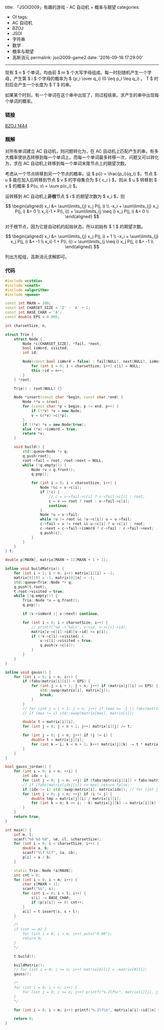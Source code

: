 title: 「JSOI2009」有趣的游戏 - AC 自动机 + 概率与期望
categories:
  - OI
tags:
  - AC 自动机
  - BZOJ
  - JSOI
  - 字符串
  - 数学
  - 概率与期望
  - 高斯消元
permalink: jsoi2009-game2
date: '2016-09-18 17:29:00'
---

现有 $ n $ 个单词，均由前 $ m $ 个大写字母组成。每一时刻随机产生一个字母，产生第 $ i $ 个字母的概率为 $ {p_i \over q_i} (0 \leq p_i \leq q_i) $。$ T $ 时刻后会产生一个长度为 $ T $ 的串。

如果某个时刻，有一个单词在这个串中出现了，则过程结束。求产生的串中出现每个单词的概率。

<!-- more -->

### 链接

[BZOJ 1444](http://www.lydsy.com/JudgeOnline/problem.php?id=1444)

### 题解

对所有单词建立 AC 自动机，则问题转化为，在 AC 自动机上匹配产生的串，有多大概率使状态转移到每一个单词上。而每一个单词最多转移一次，问题又可以转化为，求在 AC 自动机上转移到每一个单词末尾节点上的期望次数。

考虑从一个节点转移到另一个节点的概率。设 $ p(i) = \frac{p_i}{q_i} $，节点 $ u $ 能在加入后转移到节点 $ v $ 的字母集合为 $ \{ c_i \} $，则从 $ u $ 转移到 $ v $ 的概率 $ P(u, v) = \sum p(c_i) $。

设转移到 AC 自动机上**非根**节点 $ i $ 的期望次数为 $ x_i $，则

$$ \begin{aligned} x_i &= \sum\limits_{j} x_j P(j, i) \\ -x_i + \sum\limits_{j} x_j P(j, i) &= 0 \\ x_i(-1 + P(i, i)) + \sum\limits_{j \neq i} x_j P(j, i) &= 0 \\ \end{aligned} $$

对于根节点，因为它是自动机的起始状态，所以初始有 $ 1 $ 的期望次数。

$$ \begin{aligned} x_i &= \sum\limits_{j} x_j P(j, i) + 1 \\ -x_i + \sum\limits_{j} x_j P(j, i) &= -1 \\ x_i(-1 + P(i, i)) + \sum\limits_{j \neq i} x_j P(j, i) &= -1 \\ \end{aligned} $$

列出方程组，高斯消元求解即可。

### 代码

```cpp
#include <cstdio>
#include <cmath>
#include <algorithm>
#include <queue>

const int MAXN = 100;
const int CHARSET_SIZE = 'Z' - 'A' + 1;
const int BASE_CHAR = 'A';
const double EPS = 0.005;

int charsetSize, n;

struct Trie {
    struct Node {
        Node *c[CHARSET_SIZE], *fail, *next;
        bool isWord, visited;
        int id;

        Node(const bool isWord = false) : fail(NULL), next(NULL), isWord(isWord) {
            for (int i = 0; i < charsetSize; i++) c[i] = NULL;
            this->id = n++;
        }
    } *root;

    Trie() : root(NULL) {}

    Node *insert(const char *begin, const char *end) {
        Node **v = &root;
        for (const char *p = begin; p != end; p++) {
            if (!*v) *v = new Node;
            v = &(*v)->c[*p];
        }
        if (!*v) *v = new Node(true);
        else (*v)->isWord = true;
        return *v;
    }

    void build() {
        std::queue<Node *> q;
        q.push(root);
        root->fail = root, root->next = NULL;
        while (!q.empty()) {
            Node *v = q.front();
            q.pop();

            for (int i = 0; i < charsetSize; i++) {
                Node *&c = v->c[i];
                if (!c) {
                    // c = v->fail->c[i] ? v->fail->c[i] : root;
                    c = v == root ? root : v->fail->c[i];
                    continue;
                }
                Node *u = v->fail;
                while (u != root && !u->c[i]) u = u->fail;
                c->fail = v != root && u->c[i] ? u->c[i] : root;
                c->next = c->fail->isWord ? c->fail : c->fail->next;
                q.push(c);
            }
        }
    }
} t;

double p[MAXN], matrix[MAXN + 1][MAXN + 1 + 1];

inline void buildMatrix() {
    for (int i = 1; i < n; i++) matrix[i][i] = -1;
    matrix[0][0] = -1, matrix[0][n] = -1;
    std::queue<Trie::Node *> q;
    q.push(t.root);
    t.root->visited = true;
    while (!q.empty()) {
        Trie::Node *v = q.front();
        q.pop();

        if (v->isWord || v->next) continue;

        for (int i = 0; i < charsetSize; i++) {
            // printf("%d -> %d\n", v->id, v->c[i]->id);
            matrix[v->c[i]->id][v->id] += p[i];
            if (!v->c[i]->visited) {
                v->c[i]->visited = true;
                q.push(v->c[i]);
            }
        }
    }
}

inline void gauss() {
    for (int i = 0; i < n; i++) {
        if (fabs(matrix[i][i]) < EPS) {
            for (int j = i + 1; j < n; j++) if (matrix[j][i] >= EPS) {
                std::swap(matrix[i], matrix[j]);
                break;
            }
        }
        // for (int j = i + 1; j < n; j++) if (max == -1 || fabs(matrix[j][i]) > fabs(matrix[max][i])) max = j;
        // if (max != i) std::swap(matrix[max], matrix[i]);

        double t = matrix[i][i];
        for (int j = 0; j < n + 1; j++) matrix[i][j] /= t;

        for (int j = 0; j < n; j++) if (j != i) {
            double t = matrix[j][i];
            for (int k = i; k < n + 1; k++) matrix[j][k] -= t * matrix[i][k];
        }
    }
}

bool gauss_jordan() {
    for (int i = 0; i < n; ++i) {
        int idx = i;
        for (int j = 0; j < n; ++j) if (fabs(matrix[j][i]) > fabs(matrix[idx][i])) idx = j;
        // if (fabs(matrix[idx][i]) <= eps) return false;
        if (idx != i) std::swap(matrix[i], matrix[idx]); // for (int j = i; j <= n; ++j) std::swap(matrix[i][j], matrix[idx][j]);
        for (int j = 0; j < n; ++j) if (i != j) {
            double tmp = matrix[j][i] / matrix[i][i];
            for (int k = n; k >= i; --k) matrix[j][k] -= matrix[i][k] * tmp;
        }
    }
    return true;
}

int main() {
    int m, l;
    scanf("%d %d %d", &m, &l, &charsetSize);
    for (int i = 0; i < charsetSize; i++) {
        double a, b;
        scanf("%lf %lf", &a, &b);
        p[i] = a / b;
    }

    static Trie::Node *a[MAXN];
    int cnt = 0;
    for (int i = 0; i < m; i++) {
        char s[MAXN + 1];
        scanf("%s", s);
        for (int i = 0; i < l; i++) {
            s[i] -= BASE_CHAR;
            if (p[s[i]] == 0) cnt++;
        }
        a[i] = t.insert(s, s + l);
    }

    /*
    if (cnt == m) {
        for (int i = 0; i < m; i++) puts("0.00");
        return 0;
    }
    */

    t.build();

    buildMatrix();
    // for (int i = 0; i <= n; i++) matrix[0][i] = -matrix[0][i];
    gauss();

    /*
    for (int i = 0; i < n; i++) {
        for (int j = 0; j <= n; j++) printf("%.2lf%c", matrix[i][j], j == n ? '\n' : ' ');
    }
    */

    for (int i = 0; i < m; i++) printf("%.2lf\n", matrix[a[i]->id][n] < EPS ? 0.0f : matrix[a[i]->id][n]);

    return 0;
}
```